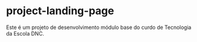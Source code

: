 # project-landing-page
Este é um projeto de desenvolvimento módulo base do curdo de Tecnologia da Escola DNC.
